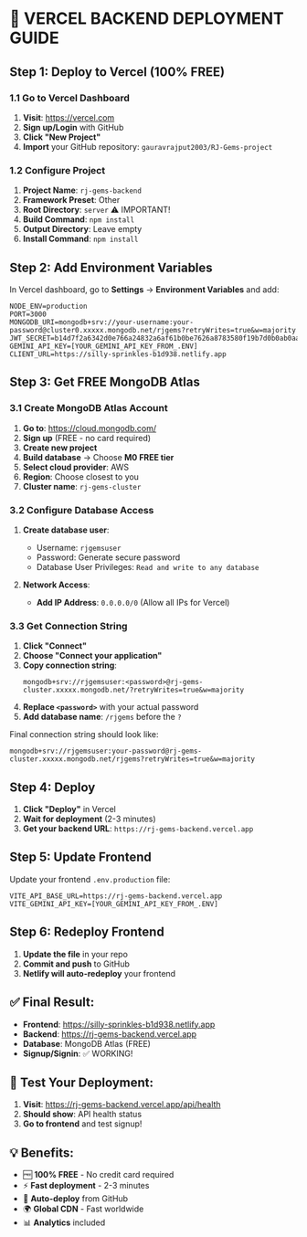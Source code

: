 # 🚀 VERCEL BACKEND DEPLOYMENT GUIDE

## Step 1: Deploy to Vercel (100% FREE)

### 1.1 Go to Vercel Dashboard
1. **Visit**: https://vercel.com
2. **Sign up/Login** with GitHub
3. **Click "New Project"**
4. **Import** your GitHub repository: `gauravrajput2003/RJ-Gems-project`

### 1.2 Configure Project
1. **Project Name**: `rj-gems-backend`
2. **Framework Preset**: Other
3. **Root Directory**: `server` ⚠️ IMPORTANT!
4. **Build Command**: `npm install`
5. **Output Directory**: Leave empty
6. **Install Command**: `npm install`

## Step 2: Add Environment Variables

In Vercel dashboard, go to **Settings** → **Environment Variables** and add:

```
NODE_ENV=production
PORT=3000
MONGODB_URI=mongodb+srv://your-username:your-password@cluster0.xxxxx.mongodb.net/rjgems?retryWrites=true&w=majority
JWT_SECRET=b14d7f2a6342d0e766a24832a6af61b0be7626a8783580f19b7d0b0ab0aa178a
GEMINI_API_KEY=[YOUR_GEMINI_API_KEY_FROM_.ENV]
CLIENT_URL=https://silly-sprinkles-b1d938.netlify.app
```

## Step 3: Get FREE MongoDB Atlas

### 3.1 Create MongoDB Atlas Account
1. **Go to**: https://cloud.mongodb.com/
2. **Sign up** (FREE - no card required)
3. **Create new project**
4. **Build database** → Choose **M0 FREE tier**
5. **Select cloud provider**: AWS
6. **Region**: Choose closest to you
7. **Cluster name**: `rj-gems-cluster`

### 3.2 Configure Database Access
1. **Create database user**:
   - Username: `rjgemsuser`
   - Password: Generate secure password
   - Database User Privileges: `Read and write to any database`

2. **Network Access**:
   - **Add IP Address**: `0.0.0.0/0` (Allow all IPs for Vercel)

### 3.3 Get Connection String
1. **Click "Connect"**
2. **Choose "Connect your application"**
3. **Copy connection string**:
   ```
   mongodb+srv://rjgemsuser:<password>@rj-gems-cluster.xxxxx.mongodb.net/?retryWrites=true&w=majority
   ```
4. **Replace `<password>`** with your actual password
5. **Add database name**: `/rjgems` before the `?`

Final connection string should look like:
```
mongodb+srv://rjgemsuser:your-password@rj-gems-cluster.xxxxx.mongodb.net/rjgems?retryWrites=true&w=majority
```

## Step 4: Deploy

1. **Click "Deploy"** in Vercel
2. **Wait for deployment** (2-3 minutes)
3. **Get your backend URL**: `https://rj-gems-backend.vercel.app`

## Step 5: Update Frontend

Update your frontend `.env.production` file:
```
VITE_API_BASE_URL=https://rj-gems-backend.vercel.app
VITE_GEMINI_API_KEY=[YOUR_GEMINI_API_KEY_FROM_.ENV]
```

## Step 6: Redeploy Frontend

1. **Update the file** in your repo
2. **Commit and push** to GitHub
3. **Netlify will auto-redeploy** your frontend

## ✅ Final Result:
- **Frontend**: https://silly-sprinkles-b1d938.netlify.app
- **Backend**: https://rj-gems-backend.vercel.app
- **Database**: MongoDB Atlas (FREE)
- **Signup/Signin**: ✅ WORKING!

## 🎯 Test Your Deployment:
1. **Visit**: https://rj-gems-backend.vercel.app/api/health
2. **Should show**: API health status
3. **Go to frontend** and test signup!

## 💡 Benefits:
- 🆓 **100% FREE** - No credit card required
- ⚡ **Fast deployment** - 2-3 minutes
- 🔄 **Auto-deploy** from GitHub
- 🌍 **Global CDN** - Fast worldwide
- 📊 **Analytics** included
